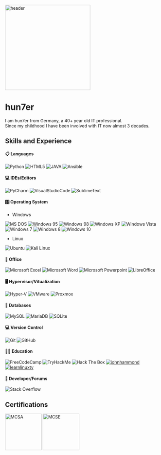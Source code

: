 [<img src='https://github.com/hun7erCybersecurity/hun7erCybersecurity/blob/main/header.png' alt='header' height='280'>](https://github.com/hun7erCybersecurity)

# hun7er
I am hun7er from Germany, a 40+ year old IT professional.  
Since my childhood I have been involved with IT now almost 3 decades.  



## Skills and Experience
#### 📋 Languages
![Python](https://img.shields.io/badge/-Python-blue?logo=python&logoColor=yellow&style=plastic&logoWidth=20)
![HTML5](https://img.shields.io/badge/-HTML5-E34F26?logo=HTML5&logoColor=white&style=plastic&logoWidth=20)
![JAVA](https://img.shields.io/badge/-JAVA-orange?logo=Java&logoColor=white&style=plastic&logoWidth=20)
![Ansible](https://img.shields.io/badge/-Ansible-black?logo=Ansible&logoColor=white&style=plastic&logoWidth=20)

####  💻 IDEs/Editors
![PyCharm](https://img.shields.io/badge/-PyCharm-green?logo=PyCharm&logoColor=000000&style=plastic&logoWidth=20)
![VisualStudioCode](https://img.shields.io/badge/-Visual%20Studio%20Code-yellow?logo=VisualStudioCode&logoColor=007ACC&style=plastic&logoWidth=20)
![SublimeText](https://img.shields.io/badge/-Sublime%20Text-gray?logo=SublimeText&logoColor=FF9800&style=plastic&logoWidth=20)

####  🎛️ Operating System
* Windows

![MS DOS](https://img.shields.io/badge/-MS_DOS-blue?logo=Windows%2095&logoColor=white&style=plastic&logoWidth=20)
![Windows 95](https://img.shields.io/badge/-Windows_95-008080?logo=Windows%2095&logoColor=white&style=plastic&logoWidth=20)
![Windows 98](https://img.shields.io/badge/-Windows%2098-blue?logo=Windows%2095&logoColor=white&style=plastic&logoWidth=20)
![Windows XP](https://img.shields.io/badge/-Windows%20XP-003399?logo=Windows%20XP&logoColor=white&style=plastic&logoWidth=20)
![Windows Vista](https://img.shields.io/badge/-Windows%20Vista-003399?logo=Windows%20XP&logoColor=white&style=plastic&logoWidth=20)
![Windows 7](https://img.shields.io/badge/-Windows%207-0078D6?logo=Windows%20XP&logoColor=white&style=plastic&logoWidth=20)
![Windows 8](https://img.shields.io/badge/-Windows%208-0078D6?logo=Windows%20XP&logoColor=white&style=plastic&logoWidth=20)
![Windows 10](https://img.shields.io/badge/-Windows%2010-0078D6?logo=Windows%20XP&logoColor=white&style=plastic&logoWidth=20)
* Linux

![Ubuntu](https://img.shields.io/badge/-Ubuntu-E95420?logo=Ubuntu&logoColor=white&style=plastic&logoWidth=20)
![Kali Linux](https://img.shields.io/badge/-Kali%20Linux-557C94?logo=Kali%20Linux&logoColor=white&style=plastic&logoWidth=20)

####  🏢 Office
![Microsoft Excel](https://img.shields.io/badge/-Microsoft%20Excel-217346?logo=Microsoft%20Excel&logoColor=white&style=plastic&logoWidth=20)
![Microsoft Word](https://img.shields.io/badge/-Microsoft%20Word-2B579A?logo=Microsoft%20Word&logoColor=white&style=plastic&logoWidth=20)
![Microsoft Powerpoint](https://img.shields.io/badge/-Microsoft%20Powerpoint-B7472A?logo=Microsoft%20PowerPoint&logoColor=white&style=plastic&logoWidth=20)
![LibreOffice](https://img.shields.io/badge/-Libre%20Office-18A303?logo=LibreOffice&logoColor=white&style=plastic&logoWidth=20)

#### 🖥️ Hypervisor/Vitualization
![Hyper-V](https://img.shields.io/badge/-Hyper_V-0078D6?logo=Windows&logoColor=white&style=plastic&logoWidth=20)
![VMware](https://img.shields.io/badge/-VMware-607078?logo=VMWare&logoColor=white&style=plastic&logoWidth=20)
![Proxmox](https://img.shields.io/badge/-Proxmox-E57000?logo=Proxmox&logoColor=white&style=plastic&logoWidth=20)

####  💾 Databases
![MySQL](https://img.shields.io/badge/-MySQL-4479A1?logo=mysql&logoColor=white&style=plastic&logoWidth=20)
![MariaDB](https://img.shields.io/badge/-MariaDB-003545?logo=mariadb&logoColor=white&style=plastic&logoWidth=20)
![SQLite](https://img.shields.io/badge/-SQLite-003B57?logo=SQLite&logoColor=white&style=plastic&logoWidth=20)

####  💻 Version Control
![Git](https://img.shields.io/badge/-Git-F05032?logo=Git&logoColor=white&style=plastic&logoWidth=20)
![GitHub](https://img.shields.io/badge/-GitHub-181717?logo=GitHub&logoColor=white&style=plastic&logoWidth=20)

####  🧑‍🏫 Education
![FreeCodeCamp](https://img.shields.io/badge/-FreeCodeCamp-0A0A23?logo=FreeCodeCamp&logoColor=white&style=plastic&logoWidth=20)
![TryHackMe](https://img.shields.io/badge/-TryHackMe-212C42?logo=TryHackMe&logoColor=white&style=plastic&logoWidth=20)
![Hack The Box](https://img.shields.io/badge/-Hack%20The%20Box-gray?logo=Hack%20The%20Box&logoColor=9FEF00&style=plastic&logoWidth=20)
<a href="https://www.youtube.com/c/JohnHammond010"><img src="https://img.shields.io/badge/-John%20Hammond-FF0000?logo=Youtube&logoColor=white&style=plastic&logoWidth=20" alt="johnhammond"/></a>
<a href="https://www.youtube.com/c/learnlinuxtv"><img src="https://img.shields.io/badge/-LearnLinuxTV-FF0000?logo=Youtube&logoColor=white&style=plastic&logoWidth=20" alt="learnlinuxtv"/></a>
                                                

####  🤴 Developer/Forums
![Stack Overflow](https://img.shields.io/badge/-Stack_Overflow-F58025?logo=Stack%20Overflow&logoColor=white&style=plastic&logoWidth=20)


## Certifications
[<img src='https://github.com/hun7erCybersecurity/hun7erCybersecurity/blob/main/MCSA-Windows%20Server%202016.png' alt='MCSA' height='120'>](https://github.com/hun7erCybersecurity) 
[<img src='https://github.com/hun7erCybersecurity/hun7erCybersecurity/blob/main/MCSE-Core_Infrastructure.png' alt='MCSE' height='120'>](https://github.com/hun7erCybersecurity) 
